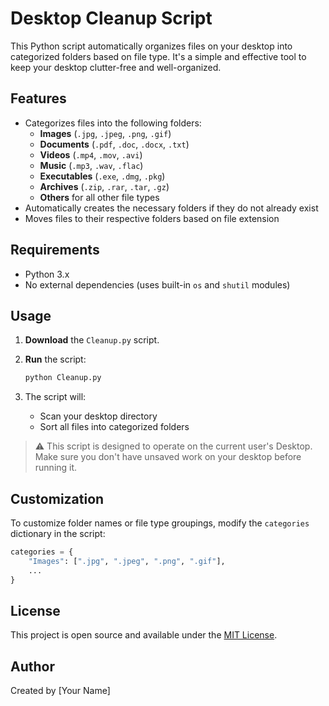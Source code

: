 # Desktop Cleanup Script

This Python script automatically organizes files on your desktop into categorized folders based on file type. It's a simple and effective tool to keep your desktop clutter-free and well-organized.

## Features

- Categorizes files into the following folders:
  - **Images** (`.jpg`, `.jpeg`, `.png`, `.gif`)
  - **Documents** (`.pdf`, `.doc`, `.docx`, `.txt`)
  - **Videos** (`.mp4`, `.mov`, `.avi`)
  - **Music** (`.mp3`, `.wav`, `.flac`)
  - **Executables** (`.exe`, `.dmg`, `.pkg`)
  - **Archives** (`.zip`, `.rar`, `.tar`, `.gz`)
  - **Others** for all other file types
- Automatically creates the necessary folders if they do not already exist
- Moves files to their respective folders based on file extension

## Requirements

- Python 3.x
- No external dependencies (uses built-in `os` and `shutil` modules)

## Usage

1. **Download** the `Cleanup.py` script.

2. **Run** the script:

   ```bash
   python Cleanup.py
   ```

3. The script will:

   - Scan your desktop directory
   - Sort all files into categorized folders

> ⚠️ This script is designed to operate on the current user's Desktop. Make sure you don't have unsaved work on your desktop before running it.

## Customization

To customize folder names or file type groupings, modify the `categories` dictionary in the script:

```python
categories = {
    "Images": [".jpg", ".jpeg", ".png", ".gif"],
    ...
}
```

## License

This project is open source and available under the [MIT License](https://opensource.org/licenses/MIT).

## Author

Created by [Your Name]

